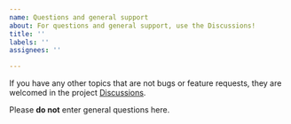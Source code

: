 ```yaml
---
name: Questions and general support
about: For questions and general support, use the Discussions!
title: ''
labels: ''
assignees: ''

---
```


If you have any other topics that are not bugs or feature requests, they are welcomed in the project [Discussions](https://github.com/xpack/xpm-js/discussions).

Please **do not** enter general questions here.
